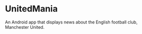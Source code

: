 # UnitedMania

An Android app that displays news about the English football club, Manchester United.